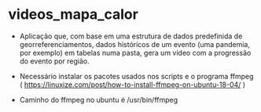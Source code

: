 # videos_mapa_calor
- Aplicação que, com base em uma estrutura de dados predefinida de georreferenciamentos, dados históricos de um evento (uma pandemia, por exemplo) em tabelas numa pasta, gera um vídeo com a progressão do evento por região.

- Necessário instalar os pacotes usados nos scripts e o programa ffmpeg ( https://linuxize.com/post/how-to-install-ffmpeg-on-ubuntu-18-04/ )

- Caminho do ffmpeg no ubuntu é /usr/bin/ffmpeg